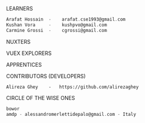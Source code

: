 LEARNERS
``` scala
Arafat Hossain  -    arafat.cse1993@gmail.com
Kushan Vora     -    kushpvo@gmail.com
Carmine Grossi  -    cgrossi@gmail.com
```
NUXTERS

VUEX EXPLORERS

APPRENTICES

CONTRIBUTORS (DEVELOPERS)
```
Alireza Ghey    -   https://github.com/alirezaghey
```


CIRCLE OF THE WISE ONES
``` scala
bowor
amdp - alessandromerlettidepalo@gmail.com - Italy
```
